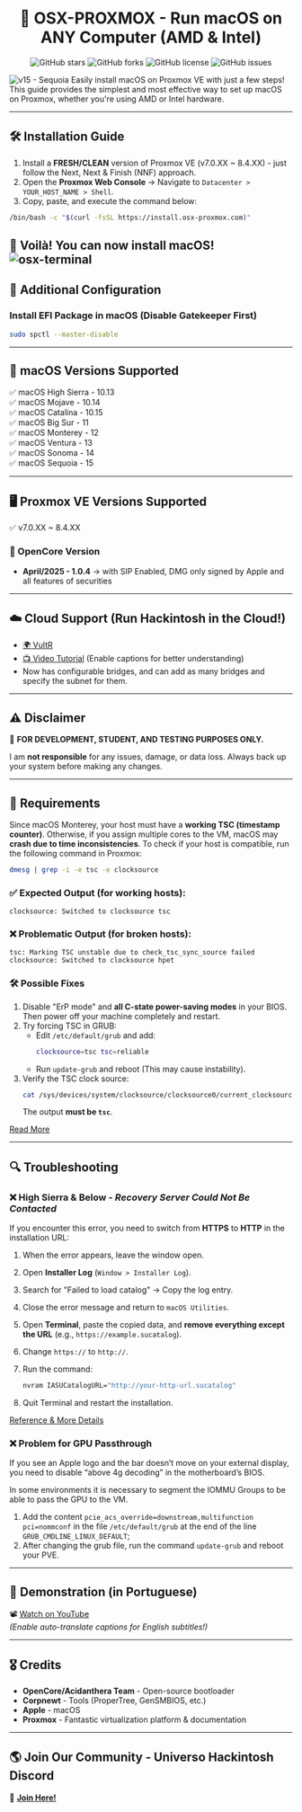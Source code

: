 <div align="center">
  
# 🚀 OSX-PROXMOX - Run macOS on ANY Computer (AMD & Intel)

![GitHub stars](https://img.shields.io/github/stars/luchina-gabriel/osx-proxmox?style=flat-square)
![GitHub forks](https://img.shields.io/github/forks/luchina-gabriel/OSX-PROXMOX?style=flat-square)
![GitHub license](https://img.shields.io/github/license/luchina-gabriel/osx-proxmox?style=flat-square)
![GitHub issues](https://img.shields.io/github/issues/luchina-gabriel/osx-proxmox?style=flat-square)

</div>

![v15 - Sequoia](https://github.com/user-attachments/assets/4efd8874-dbc8-48b6-a485-73f7c38a5e06)
Easily install macOS on Proxmox VE with just a few steps! This guide provides the simplest and most effective way to set up macOS on Proxmox, whether you're using AMD or Intel hardware.

---

## 🛠 Installation Guide

1. Install a **FRESH/CLEAN** version of Proxmox VE (v7.0.XX ~ 8.4.XX) - just follow the Next, Next & Finish (NNF) approach.
2. Open the **Proxmox Web Console** → Navigate to `Datacenter > YOUR_HOST_NAME > Shell`.
3. Copy, paste, and execute the command below:

```bash
/bin/bash -c "$(curl -fsSL https://install.osx-proxmox.com)"
```

🎉 Voilà! You can now install macOS!
![osx-terminal](https://github.com/user-attachments/assets/ea81b920-f3e2-422e-b1ff-0d9045adc55e)
---

## 🔧 Additional Configuration

### Install EFI Package in macOS (Disable Gatekeeper First)

```bash
sudo spctl --master-disable
```

---

## 🍏 macOS Versions Supported
✅ macOS High Sierra - 10.13  
✅ macOS Mojave - 10.14  
✅ macOS Catalina - 10.15  
✅ macOS Big Sur - 11  
✅ macOS Monterey - 12  
✅ macOS Ventura - 13  
✅ macOS Sonoma - 14  
✅ macOS Sequoia - 15  

---

## 🖥 Proxmox VE Versions Supported
✅ v7.0.XX ~ 8.4.XX

### 🔄 OpenCore Version
- **April/2025 - 1.0.4** → with SIP Enabled, DMG only signed by Apple and all features of securities

---

## ☁️ Cloud Support (Run Hackintosh in the Cloud!)
- [🌍 VultR](https://www.vultr.com/?ref=9035565-8H)
- [📺 Video Tutorial](https://youtu.be/8QsMyL-PNrM) (Enable captions for better understanding)
- Now has configurable bridges, and can add as many bridges and specify the subnet for them.

---

## ⚠️ Disclaimer

🚨 **FOR DEVELOPMENT, STUDENT, AND TESTING PURPOSES ONLY.**

I am **not responsible** for any issues, damage, or data loss. Always back up your system before making any changes.

---

## 📌 Requirements

Since macOS Monterey, your host must have a **working TSC (timestamp counter)**. Otherwise, if you assign multiple cores to the VM, macOS may **crash due to time inconsistencies**. To check if your host is compatible, run the following command in Proxmox:

```bash
dmesg | grep -i -e tsc -e clocksource
```

### ✅ Expected Output (for working hosts):
```
clocksource: Switched to clocksource tsc
```

### ❌ Problematic Output (for broken hosts):
```
tsc: Marking TSC unstable due to check_tsc_sync_source failed
clocksource: Switched to clocksource hpet
```

### 🛠 Possible Fixes
1. Disable "ErP mode" and **all C-state power-saving modes** in your BIOS. Then power off your machine completely and restart.
2. Try forcing TSC in GRUB:
   - Edit `/etc/default/grub` and add:
     ```bash
     clocksource=tsc tsc=reliable
     ```
   - Run `update-grub` and reboot (This may cause instability).
3. Verify the TSC clock source:
   ```bash
   cat /sys/devices/system/clocksource/clocksource0/current_clocksource
   ```
   The output **must be `tsc`**.

[Read More](https://www.nicksherlock.com/2022/10/installing-macos-13-ventura-on-proxmox/comment-page-1/#comment-55532)

---

## 🔍 Troubleshooting

### ❌ High Sierra & Below - *Recovery Server Could Not Be Contacted*

If you encounter this error, you need to switch from **HTTPS** to **HTTP** in the installation URL:

1. When the error appears, leave the window open.
2. Open **Installer Log** (`Window > Installer Log`).
3. Search for "Failed to load catalog" → Copy the log entry.
4. Close the error message and return to `macOS Utilities`.
5. Open **Terminal**, paste the copied data, and **remove everything except the URL** (e.g., `https://example.sucatalog`).
6. Change `https://` to `http://`.
7. Run the command:

   ```bash
   nvram IASUCatalogURL="http://your-http-url.sucatalog"
   ```

8. Quit Terminal and restart the installation.

[Reference & More Details](https://mrmacintosh.com/how-to-fix-the-recovery-server-could-not-be-contacted-error-high-sierra-recovery-is-still-online-but-broken/)

### ❌ Problem for GPU Passthrough

If you see an Apple logo and the bar doesn’t move on your external display, you need to disable “above 4g decoding” in the motherboard’s BIOS.

In some environments it is necessary to segment the IOMMU Groups to be able to pass the GPU to the VM.

1. Add the content `pcie_acs_override=downstream,multifunction pci=nommconf` in the file `/etc/default/grub` at the end of the line `GRUB_CMDLINE_LINUX_DEFAULT`;
2. After changing the grub file, run the command `update-grub` and reboot your PVE.

---

## 🎥 Demonstration (in Portuguese)

📽️ [Watch on YouTube](https://youtu.be/dil6iRWiun0)  
*(Enable auto-translate captions for English subtitles!)*

---

## 🎖 Credits

- **OpenCore/Acidanthera Team** - Open-source bootloader
- **Corpnewt** - Tools (ProperTree, GenSMBIOS, etc.)
- **Apple** - macOS
- **Proxmox** - Fantastic virtualization platform & documentation

---

## 🌎 Join Our Community - Universo Hackintosh Discord

💬 [**Join Here!**](https://discord.universohackintosh.com.br)

